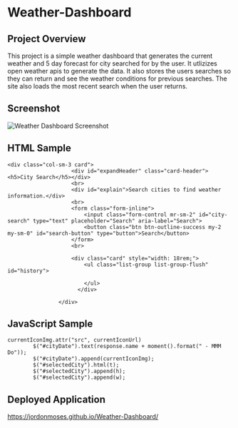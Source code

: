 # Weather-Dashboard #



## Project Overview ##
This project is a simple weather dashboard that generates the current weather and 5 day forecast for city searched for by the user. It utlizizes open weather apis to generate the data. It also stores the users searches so they can return and see the weather conditions for previous searches. The site also loads the most recent search when the user returns. 


## Screenshot ##
![Weather Dashboard Screenshot](https://user-images.githubusercontent.com/70240665/98490989-fe7ad180-21f8-11eb-98c6-19b995c44170.png)



## HTML Sample ##
```
<div class="col-sm-3 card">
                    <div id="expandHeader" class="card-header"><h5>City Search</h5></div>
                    <br>
                    <div id="explain">Search cities to find weather information.</div>
                    <br>
                    <form class="form-inline">
                        <input class="form-control mr-sm-2" id="city-search" type="text" placeholder="Search" aria-label="Search">
                        <button class="btn btn-outline-success my-2 my-sm-0" id="search-button" type="button">Search</button>
                    </form>
                    <br>

                    <div class="card" style="width: 18rem;">
                        <ul class="list-group list-group-flush" id="history">
                          
                        </ul>
                      </div>

                </div>
```

## JavaScript Sample ##
```
currentIconImg.attr("src", currentIconUrl)
        $("#cityDate").text(response.name + moment().format(" - MMM Do"));
        $("#cityDate").append(currentIconImg);
        $("#selectedCity").html(t);
        $("#selectedCity").append(h);
        $("#selectedCity").append(w);
```


## Deployed Application ##
https://jordonmoses.github.io/Weather-Dashboard/
